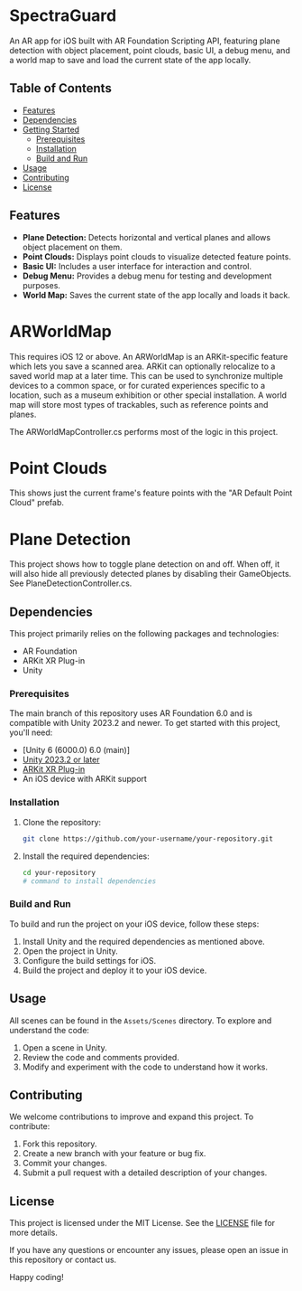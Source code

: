 # SpectraGuard

An AR app for iOS built with AR Foundation Scripting API, featuring plane detection with object placement, point clouds, basic UI, a debug menu, and a world map to save and load the current state of the app locally.


## Table of Contents
- [Features](#features)
- [Dependencies](#dependencies)
- [Getting Started](#getting-started)
  - [Prerequisites](#prerequisites)
  - [Installation](#installation)
  - [Build and Run](#build-and-run)
- [Usage](#usage)
- [Contributing](#contributing)
- [License](#license)

## Features
- **Plane Detection:** Detects horizontal and vertical planes and allows object placement on them.
- **Point Clouds:** Displays point clouds to visualize detected feature points.
- **Basic UI:** Includes a user interface for interaction and control.
- **Debug Menu:** Provides a debug menu for testing and development purposes.
- **World Map:** Saves the current state of the app locally and loads it back.

# ARWorldMap
This requires iOS 12 or above.
An ARWorldMap is an ARKit-specific feature which lets you save a scanned area. ARKit can optionally relocalize to a saved world map at a later time. This can be used to synchronize multiple devices to a common space, or for curated experiences specific to a location, such as a museum exhibition or other special installation. A world map will store most types of trackables, such as reference points and planes.

The ARWorldMapController.cs performs most of the logic in this project.

# Point Clouds
This shows just the current frame's feature points with the "AR Default Point Cloud" prefab.

# Plane Detection 
This project shows how to toggle plane detection on and off. When off, it will also hide all previously detected planes by disabling their GameObjects. See PlaneDetectionController.cs.

## Dependencies
This project primarily relies on the following packages and technologies:
- AR Foundation
- ARKit XR Plug-in
- Unity

### Prerequisites
The main branch of this repository uses AR Foundation 6.0 and is compatible with Unity 2023.2 and newer. 
To get started with this project, you'll need:
- [Unity 6 (6000.0) 	6.0 (main)]
- [Unity 2023.2 or later](https://unity.com/)
- [ARKit XR Plug-in](https://developer.apple.com/arkit/)
- An iOS device with ARKit support

### Installation
1. Clone the repository:
    ```sh
    git clone https://github.com/your-username/your-repository.git
    ```
2. Install the required dependencies:
    ```sh
    cd your-repository
    # command to install dependencies
    ```

### Build and Run
To build and run the project on your iOS device, follow these steps:

1. Install Unity and the required dependencies as mentioned above.
2. Open the project in Unity.
3. Configure the build settings for iOS.
4. Build the project and deploy it to your iOS device.

## Usage
All scenes can be found in the `Assets/Scenes` directory. To explore and understand the code:
1. Open a scene in Unity.
2. Review the code and comments provided.
3. Modify and experiment with the code to understand how it works.

## Contributing
We welcome contributions to improve and expand this project. To contribute:
1. Fork this repository.
2. Create a new branch with your feature or bug fix.
3. Commit your changes.
4. Submit a pull request with a detailed description of your changes.

## License
This project is licensed under the MIT License. See the [LICENSE](LICENSE) file for more details.

If you have any questions or encounter any issues, please open an issue in this repository or contact us.

Happy coding!
